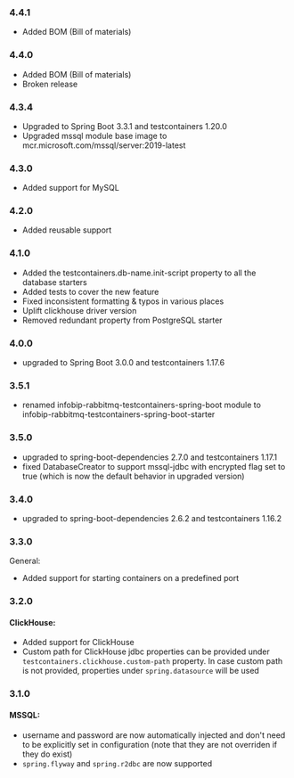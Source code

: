 ### 4.4.1
* Added BOM (Bill of materials)

### 4.4.0
* Added BOM (Bill of materials)
* Broken release

### 4.3.4
* Upgraded to Spring Boot 3.3.1 and testcontainers 1.20.0
* Upgraded mssql module base image to mcr.microsoft.com/mssql/server:2019-latest

### 4.3.0
* Added support for MySQL

### 4.2.0
* Added reusable support

### 4.1.0

* Added the testcontainers.db-name.init-script property to all the database starters
* Added tests to cover the new feature
* Fixed inconsistent formatting & typos in various places
* Uplift clickhouse driver version
* Removed redundant property from PostgreSQL starter

### 4.0.0

* upgraded to Spring Boot 3.0.0 and testcontainers 1.17.6

### 3.5.1
* renamed infobip-rabbitmq-testcontainers-spring-boot module to infobip-rabbitmq-testcontainers-spring-boot-starter

### 3.5.0
* upgraded to spring-boot-dependencies 2.7.0 and testcontainers 1.17.1
* fixed DatabaseCreator to support mssql-jdbc with encrypted flag set to true (which is now the default behavior in upgraded version)

### 3.4.0
* upgraded to spring-boot-dependencies 2.6.2 and testcontainers 1.16.2

### 3.3.0
General:
* Added support for starting containers on a predefined port

### 3.2.0

#### ClickHouse:
* Added support for ClickHouse
* Custom path for ClickHouse jdbc properties can be provided under `testcontainers.clickhouse.custom-path` property. In case custom path is not provided, properties under `spring.datasource` will be used

### 3.1.0

#### MSSQL:
* username and password are now automatically injected and don't need to be explicitly set in configuration (note that they are not overriden if they do exist)
* `spring.flyway` and `spring.r2dbc` are now supported
